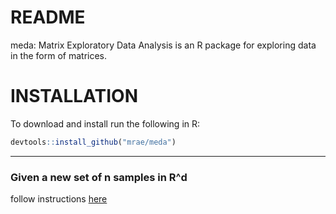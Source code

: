 # README

meda: Matrix Exploratory Data Analysis is an R package for exploring
data in the form of matrices.

# INSTALLATION

To download and install run the following in R:

```R
devtools::install_github("mrae/meda")
```

----------------

### Given a new set of n samples in R^d

follow instructions [here](https://github.com/neurodata/checklists/blob/master/matrix.md)
